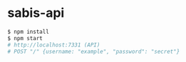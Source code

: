# sabis-api

```sh
$ npm install
$ npm start
# http://localhost:7331 (API)
# POST "/" {username: "example", "password": "secret"}
```
